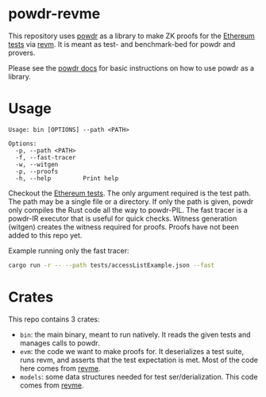 # powdr-revme

This repository uses [powdr](https://github.com/powdr-labs/powdr) as a library
to make ZK proofs for the [Ethereum tests](https://github.com/ethereum/tests)
via [revm](https://github.com/bluealloy/revm). It is meant as test- and
benchmark-bed for powdr and provers.

Please see the [powdr docs](https://docs.powdr.org) for basic instructions on
how to use powdr as a library.

# Usage

```help
Usage: bin [OPTIONS] --path <PATH>

Options:
  -p, --path <PATH>  
  -f, --fast-tracer  
  -w, --witgen       
  -p, --proofs       
  -h, --help         Print help
```

Checkout the [Ethereum tests](https://github.com/ethereum/tests).  The only
argument required is the test path. The path may be a single file or a
directory.  If only the path is given, powdr only compiles the Rust code all
the way to powdr-PIL.  The fast tracer is a powdr-IR executor that is useful
for quick checks.  Witness generation (witgen) creates the witness required for
proofs.  Proofs have not been added to this repo yet.

Example running only the fast tracer:

```bash
cargo run -r -- --path tests/accessListExample.json --fast
```

# Crates

This repo contains 3 crates:

- `bin`: the main binary, meant to run natively. It reads the given tests and
  manages calls to powdr.
- `evm`: the code we want to make proofs for. It deserializes a test suite,
  runs revm, and asserts that the test expectation is met. Most of the code
  here comes from
  [revme](https://github.com/bluealloy/revm/blob/main/bins/revme/src/cmd/statetest/runner.rs#L214).
- `models`: some data structures needed for test ser/derialization. This code
  comes from
  [revme](https://github.com/bluealloy/revm/tree/main/bins/revme/src/cmd/statetest/models).
